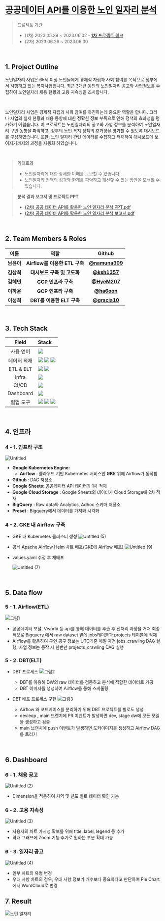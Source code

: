 # [공공데이터 API를 이용한 노인 일자리 분석](https://github.com/DW-BI-Project)
> 프로젝트 기간
> - (1차) 2023.05.29 ~ 2023.06.02  -  [1차 프로젝트 링크](https://github.com/SilverWork/silverwork_legacy)
> - (2차) 2023.06.26 ~ 2023.06.30
<br> 

## 1. Project Outline
 노인일자리 사업은 65세 이상 노인들에게 경제적 자립과 사회 참여를 목적으로 정부에서 시행하고 있는 복지사업입니다. 
최근 3개년 동안의 노인일자리 공고와 사업정보를 수집하여 노인일자리 채용 현황과 고용 지속성을 조사합니다. 

<br> 

 노인일자리 사업은 경제적 자립과 사회 참여를 촉진하는데 중요한 역할을 합니다. 그러나 사업의 실제 현황과 채용 동향에 대한 정확한 정보 부족으로 인해 정책의 효과성을 평가하기 어렵습니다. 
 이 프로젝트는 노인일자리의 공고와 사업 정보를 분석하여 노인일자리 구인 동향을 파악하고, 정부의 노인 복지 정책의 효과성을 평가할 수 있도록 대시보드를 구성하였습니다.
또한, 노인 일자리 관련 데이터를 수집하고 적재하여 대시보드에 보여지기까지의 과정을 자동화 하였습니다.

<br> 

> __기대효과__
> - 노인일자리에 대한 상세한 이해를 도모할 수 있습니다.
> - 노인일자리 정책의 성과와 한계를 파악하고 개선할 수 있는 방안을 모색할 수 있습니다. 

> __분석 결과 보고서 및 프로젝트 PPT__  
> - [(2차) 공공 데이터 API를 활용한 노인 일자리 분석 PPT.pdf](https://github.com/SilverWork/.github/files/12574597/2.1.PPT.pdf)
> - [(2차) 공공 데이터 API를 활용한 노인 일자리 분석 보고서.pdf](https://github.com/SilverWork/.github/files/12574599/2.1.pdf)

<br> 



## 2. Team Members & Roles
| 이름 | 역할 | Github |
|:---:|:---:|:---:|
|**남윤아**|**Airflow를 이용한 ETL 구축**|**[@namuna309](https://github.com/namuna309)**
|**김상희**|**대시보드 구축 및 고도화**|**[@ksh1357](https://github.com/ksh1357)**
|**김혜민**|**GCP 인프라 구축**|**[@HyeM207](https://github.com/HyeM207)**
|**이하윤**|**GCP 인프라 구축**|**[@ha6oon](https://github.com/ha6oon)**
|**이성희**|**DBT를 이용한 ELT 구축**|**[@gracia10](https://github.com/gracia10)**

<br> 


## 3. Tech Stack
| Field | Stack |
|:---:|:---|
| 사용 언어 | <img src="https://img.shields.io/badge/python-3776AB?style=flat&logo=python&logoColor=white"/> |
| 데이터 적재 | <img src="https://img.shields.io/badge/bigquery-4285F4?style=flat&logo=googlecloud&logoColor=white"/> <img src="https://img.shields.io/badge/Google Cloud Storage-4285F4?style=flat&logo=googlecloud&logoColor=white"/> <img src="https://img.shields.io/badge/google sheets-34A853?style=flat&logo=googlesheets&logoColor=white"/> |
| ETL & ELT | <img src="https://img.shields.io/badge/airflow-017CEE?style=flat&logo=apacheairflow&logoColor=white"/> <img src="https://img.shields.io/badge/DBT-FF694B?style=flat&logo=dbt&logoColor=white"/> |
| infra | <img src="https://img.shields.io/badge/Google Cloud Platform-4285F4?style=flat&logo=googlecloud&logoColor=white"/> |
| CI/CD | <img src="https://img.shields.io/badge/Git Action-2088FF?style=flat&logo=githubactions&logoColor=white"/> |
| Dashboard | <img src="https://img.shields.io/badge/Superset-00D1B2?style=flat"/> |
| 협업 도구 | <img src="https://img.shields.io/badge/github-181717?style=flat&logo=github&logoColor=white"/> <img src="https://img.shields.io/badge/slack-4A154B?style=flat&logo=slack&logoColor=white"/> <img src="https://img.shields.io/badge/notion-000000?style=flat&logo=notion&logoColor=white"/>|

<br> 

## 4. 인프라
### 4 - 1. 인프라 구조
![Untitled](https://github.com/DW-BI-Project/silverwork-airflow/assets/68600766/23971e0f-abd4-4392-b0f3-8489dcd23c7d)
- **Google Kubernetes Engine:**
    - **Airflow** : 클라우드 기반 Kubernetes 서비스인 **GKE** 위에 Airflow가 동작함
- **Github** : DAG 저장소
- **Google Sheets:** 공공데이터 API 데이터가 1차 적재
- **Google Cloud Storage** : Google Sheets의 데이터가 Cloud Storage에 2차 적재
- **BigQuery** : Raw data와 Analytics, Adhoc 스키마 저장소
- **Preset** : Bigquery에서 데이터를 가져와 시각화
### 4 - 2. GKE 내 Airflow 구축
- GKE 내 Kubernetes 클러스터 생성
![Untitled (5)](https://github.com/DW-BI-Project/silverwork-airflow/assets/68600766/7cb8652e-86c5-405f-abc4-0aad53069efa)
- 공식 Apache Airflow Helm 차트 배포(GKE에 Airflow 배포)
![Untitled (9)](https://github.com/DW-BI-Project/silverwork-airflow/assets/68600766/28742a1c-20a7-4048-b00c-05ff97ecce1d)
- values.yaml 수정 후 재배포
  
  ![Untitled (7)](https://github.com/DW-BI-Project/silverwork-airflow/assets/68600766/65fb78ef-7404-4921-acc7-21fdaf3c2684)
<br>

## 5. Data flow
### 5 - 1. Airflow(ETL)
![그림1](https://github.com/DW-BI-Project/silverwork-airflow/assets/68600766/be98b8d9-9596-4aed-ba52-65486a31231a)
- 공공데이터 포털, Vworld 등 api를 통해 데이터를 추출 후 전처리 과정을 거쳐 최종적으로 Bigquery 에서 raw dataset 밑에 jobs테이블과 projects 테이블에 적재
- Airflow를 활용하여 구인 공구 정보는 UTC기준 매일 자정 jobs_crawling DAG 실행, 사업 정보는 동작 시 한번만 projects_crawling DAG 실행 
### 5 - 2. DBT(ELT)
- DBT 프로세스
![그림2](https://github.com/DW-BI-Project/silverwork-airflow/assets/68600766/bb788021-73f2-45f5-a934-76aa30151046)
    - DBT를 이용해 DW의 raw 데이터를 검증하고 분석에 적합한 데이터로 가공
    - DBT 이미지를 생성하여 Airflow를 통해 스케줄링

- DBT 배포 프로세스 구현
![그림3](https://github.com/DW-BI-Project/silverwork-airflow/assets/68600766/03af6947-a701-4ebb-bb8f-5d77a349a1c7)
    - Airflow 와 코드베이스를 분리하기 위해 DBT 프로젝트를 별로도 생성
    - devleop , main 브랜치에 PR 이벤트가 발생하면 dev, stage dw에 모든 모델을 생성하고 검증
    - main 브랜치에 push 이벤트가 발생하면 도커이미지를 생성하고 Airflow DAG를 트리거

<br>

## 6. Dashboard
### 6 - 1. 채용 공고
![Untitled (2)](https://github.com/DW-BI-Project/silverwork-airflow/assets/68600766/cbde3ae3-aa8d-4169-b398-2e6f830f8817)
- Dimension을 적용하여 지역 및 년도 별로 데이터 확인 가능
### 6 - 2. 고용 지속성
![Untitled (3)](https://github.com/DW-BI-Project/silverwork-airflow/assets/68600766/acfafdc2-fe76-4bfa-8a2e-85b4666e81aa)
- 사용자의 차트 가시성 확보를 위해 title, label, legend 등 추가
- 막대 그래프에 Zoom 기능 추가로 원하는 부분 확대 가능
### 6 - 3. 일자리 공고
![Untitled (4)](https://github.com/DW-BI-Project/silverwork-airflow/assets/68600766/95411577-ce85-4d14-8c09-2f7e423d50d2)
- 일부 차트의 유형 변경
- 우대 사항 차트의 경우, 우대 사항 정보가 개수보다 중요하다고 판단하여 Pie Chart에서 WordCloud로 변경


## 7. Result
![노인 일자리](https://github.com/learn-programmers/KDT_DATA_1st/assets/62321695/741826fd-f77c-436e-ae6f-a3bbb781b6bf)


